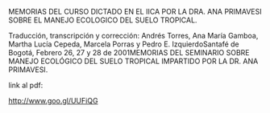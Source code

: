MEMORIAS DEL CURSO DICTADO EN EL IICA POR LA DRA. ANA PRIMAVESI SOBRE EL MANEJO ECOLOGICO DEL SUELO TROPICAL.

Traducción, transcripción y corrección: Andrés Torres, Ana María Gamboa, Martha Lucía Cepeda, Marcela Porras y Pedro E. IzquierdoSantafé de Bogotá, Febrero 26, 27 y 28 de 2001MEMORIAS DEL SEMINARIO SOBRE MANEJO ECOLÓGICO DEL SUELO TROPICAL IMPARTIDO POR LA DR. ANA PRIMAVESI.



link al pdf:

http://www.goo.gl/UUFiQG
